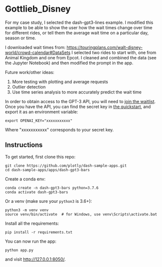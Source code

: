 # Gottlieb_Disney

For my case study, I selected the dash-gpt3-lines example. I modified this example to be able to show the user how the wait times change over time for different rides, or tell them the average wait time on a particular day, season or time. 

I downloaded wait times from: https://touringplans.com/walt-disney-world/crowd-calendar#DataSets
I selected two rides to start with, one from Animal Kingdom and one from Epcot. I cleaned and combined the data (see the Jupyter Notebook) and then modified the prompt in the app. 

Future work/other ideas:
1. More testing with plotting and average requests
2. Outlier detection
3. Use time series analysis to more accurately predict the wait time




In order to obtain access to the GPT-3 API, you will need to [join the waitlist](https://beta.openai.com/). Once you have the API,  you can find the secret key in [the quickstart](https://beta.openai.com/developer-quickstart), and export it as an environment variable:
```
export OPENAI_KEY="xxxxxxxxxxx"
```
Where "xxxxxxxxxxx" corresponds to your secret key.

## Instructions

To get started, first clone this repo:
```
git clone https://github.com/plotly/dash-sample-apps.git
cd dash-sample-apps/apps/dash-gpt3-bars
```

Create a conda env:
```
conda create -n dash-gpt3-bars python=3.7.6
conda activate dash-gpt3-bars
```

Or a venv (make sure your `python3` is 3.6+):
```
python3 -m venv venv
source venv/bin/activate  # for Windows, use venv\Scripts\activate.bat
```

Install all the requirements:

```
pip install -r requirements.txt
```

You can now run the app:
```
python app.py
```

and visit http://127.0.0.1:8050/.
